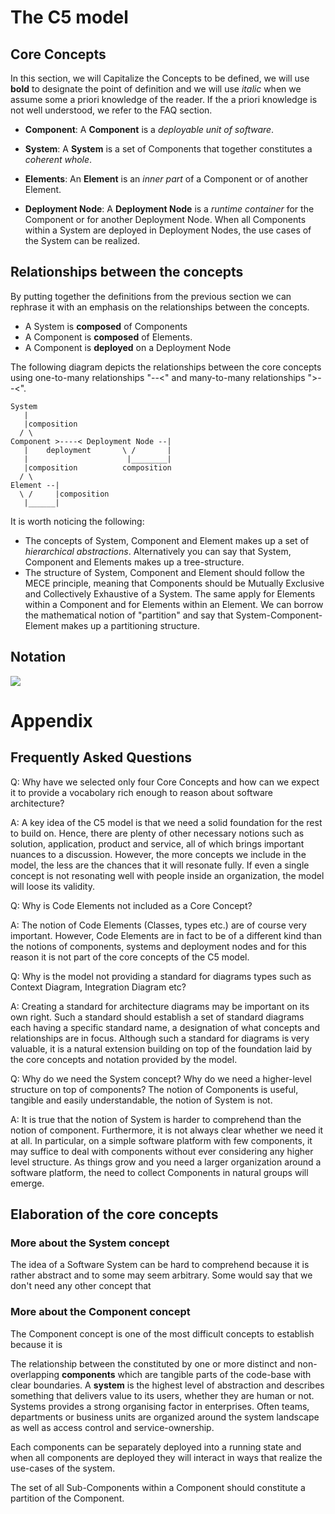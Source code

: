 # The C5 model

## Core Concepts

In this section, we will Capitalize the Concepts to be defined, we will use **bold** to designate the point of definition and we will use _italic_ when we assume some a priori knowledge of the reader. If the a priori knowledge is not well understood, we refer to the FAQ section.

- **Component**: A **Component** is a _deployable unit of software_.

- **System**: A **System** is a set of Components that together constitutes a _coherent whole_.

- **Elements**: An **Element** is an _inner part_ of a Component or of another Element.

- **Deployment Node**: A **Deployment Node** is a _runtime container_ for the Component or for another Deployment Node. When all Components within a System are deployed in Deployment Nodes, the use cases of the System can be realized.

## Relationships between the concepts

By putting together the definitions from the previous section we can rephrase it with an emphasis on the relationships between the concepts.

- A System is **composed** of Components
- A Component is **composed** of Elements.
- A Component is **deployed** on a Deployment Node

The following diagram depicts the relationships between the core concepts using one-to-many relationships "--<" and many-to-many relationships ">--<".

```
System
   |
   |composition
  / \
Component >----< Deployment Node --|
   |    deployment       \ /       |
   |                      |________|
   |composition          composition
  / \
Element --|
  \ /     |composition
   |______|

```

It is worth noticing the following:

- The concepts of System, Component and Element makes up a set of _hierarchical abstractions_. Alternatively you can say that System, Component and Elements makes up a tree-structure.
- The structure of System, Component and Element should follow the MECE principle, meaning that Components should be Mutually Exclusive and Collectively Exhaustive of a System. The same apply for Elements within a Component and for Elements within an Element. We can borrow the mathematical notion of "partition" and say that System-Component-Element makes up a partitioning structure.

## Notation

![](images/legend.png)

# Appendix

## Frequently Asked Questions

Q: Why have we selected only four Core Concepts and how can we expect it to provide a vocabolary rich enough to reason about software architecture?

A: A key idea of the C5 model is that we need a solid foundation for the rest to build on. Hence, there are plenty of other necessary notions such as solution, application, product and service, all of which brings important nuances to a discussion. However, the more concepts we include in the model, the less are the chances that it will resonate fully. If even a single concept is not resonating well with people inside an organization, the model will loose its validity.

Q: Why is Code Elements not included as a Core Concept?

A: The notion of Code Elements (Classes, types etc.) are of course very important. However, Code Elements are in fact to be of a different kind than the notions of components, systems and deployment nodes and for this reason it is not part of the core concepts of the C5 model.

Q: Why is the model not providing a standard for diagrams types such as Context Diagram, Integration Diagram etc?

A: Creating a standard for architecture diagrams may be important on its own right. Such a standard should establish a set of standard diagrams each having a specific standard name, a designation of what concepts and relationships are in focus. Although such a standard for diagrams is very valuable, it is a natural extension building on top of the foundation laid by the core concepts and notation provided by the model.

Q: Why do we need the System concept? Why do we need a higher-level structure on top of components? The notion of Components is useful, tangible and easily understandable, the notion of System is not.

A: It is true that the notion of System is harder to comprehend than the notion of component. Furthermore, it is not always clear whether we need it at all. In particular, on a simple software platform with few components, it may suffice to deal with components without ever considering any higher level structure. As things grow and you need a larger organization around a software platform, the need to collect Components in natural groups will emerge.

## Elaboration of the core concepts

### More about the System concept

The idea of a Software System can be hard to comprehend because it is rather abstract and to some may seem arbitrary.
Some would say that we don't need any other concept that

### More about the Component concept

The Component concept is one of the most difficult concepts to establish because it is

The relationship between the constituted by one or more distinct and non-overlapping **components** which are tangible parts of the code-base with clear boundaries. A **system** is the highest level of abstraction and describes something that delivers value to its users, whether they are human or not. Systems provides a strong organising factor in enterprises. Often teams, departments or business units are organized around the system landscape as well as access control and service-ownership.

Each components can be separately deployed into a running state and when all components are deployed they will interact in ways that realize the use-cases of the system.

The set of all Sub-Components within a Component should constitute a partition of the Component.
